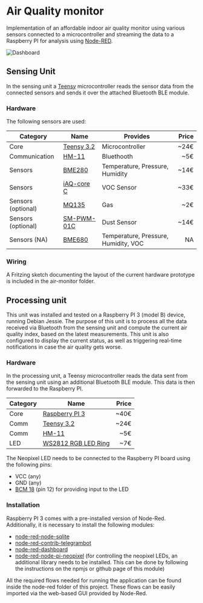 # Air Quality monitor
Implementation of an affordable indoor air quality monitor using various sensors connected to a microcontroller and streaming the data to a Raspberry PI for analysis using [Node-RED](http://nodered.org/).

![Dashboard]


## Sensing Unit
In the sensing unit a [Teensy] microcontroller reads the sensor data from the connected sensors and sends it over the attached Bluetooth BLE module.

### Hardware
The following sensors are used:

| Category            | Name                 | Provides                             | Price |
|---------------------|----------------------|--------------------------------------|------:|
| Core                | [Teensy 3.2][Teensy] | Microcontroller                      |  ~24€ |
| Communication       | [HM-11]              | Bluethooth                           |   ~5€ |
| Sensors             | [BME280]             | Temperature, Pressure, Humidity      |  ~14€ |
| Sensors             | [iAQ-core C]         | VOC Sensor                           |  ~33€ |
| Sensors (optional)  | [MQ135]              | Gas                                  |   ~2€ |
| Sensors (optional)  | [SM-PWM-01C]         | Dust Sensor                          |  ~14€ |
| Sensors (NA)        | [BME680]             | Temperature, Pressure, Humidity, VOC |    NA |

### Wiring
A Fritzing sketch documenting the layout of the current hardware prototype is included in the air-monitor folder.


## Processing unit
This unit was installed and tested on a Raspberry PI 3 (model B) device, running Debian Jessie. The purpose of this unit is to process all the data received via Bluetooth from the sensing unit and compute the current air quality index, based on the latest measurements. This unit is also configured to display the current status, as well as triggering real-time notifications in case the air quality gets worse.

### Hardware
In the processing unit, a Teensy microcontroller reads the data sent from the sensing unit using an additional Bluetooth BLE module. This data is then forwarded to the Raspberry PI.

| Category | Name                  | Price |
|----------|-----------------------|------:|
| Core     | [Raspberry PI 3]      | ~40€  |
| Comm     | [Teensy 3.2][Teensy]  | ~24€  |
| Comm     | [HM-11]               |  ~5€  |
| LED      | [WS2812 RGB LED Ring] |  ~7€  |

The Neopixel LED needs to be connected to the Raspberry PI board using the following pins:
- VCC (any)
- GND (any)
- [BCM 18](https://pinout.xyz/pinout/pin12_gpio18) (pin 12) for providing input to the LED

### Installation
Raspberry PI 3 comes with a pre-installed version of Node-Red. Additionally, it is necessary to install the following modules:
- [node-red-node-sqlite](https://www.npmjs.com/package/node-red-node-sqlite)
- [node-red-contrib-telegrambot](https://github.com/windkh/node-red-contrib-telegrambot)
- [node-red-dashboard](https://github.com/node-red/node-red-dashboard)
- [node-red-node-pi-neopixel](https://www.npmjs.com/package/node-red-node-pi-neopixel)
(for controlling the neopixel LEDs, an additional library needs to be installed. This can be done by following the instructions on the npmjs or github page of this module)

All the required flows needed for running the application can be found inside the node-red folder of this project. These flows can be easily imported via the web-based GUI provided by Node-Red.


[Dashboard]: https://cloud.githubusercontent.com/assets/1117666/21831099/b9782bfa-d7a1-11e6-8d5f-f32e0b3c3636.png
[Teensy]: https://www.pjrc.com/teensy
[HM-11]: http://wiki.seeed.cc/Bluetooth_V4.0_HM_11_BLE_Module
[BME280]: https://www.bosch-sensortec.com/bst/products/all_products/bme280
[BME680]: https://www.bosch-sensortec.com/bst/products/all_products/bme680
[iAQ-core C]: http://ams.com/eng/Products/Environmental-Sensors/Air-Quality-Sensors/iAQ-core-C
[MQ135]: https://www.olimex.com/Products/Components/Sensors/SNS-MQ135
[SM-PWM-01C]: http://www.amphenol-sensors.com/en/component/edocman/3-co2/4-co2-modules/194-sm-pwm-01c
[Raspberry PI 3]: https://www.raspberrypi.org/products/raspberry-pi-3-model-b
[WS2812 RGB LED Ring]: http://www.watterott.com/de/WS2812B-RGB-Ring-8
